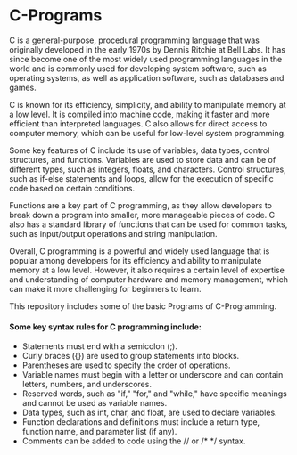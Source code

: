 # C-Programs
<p>C is a general-purpose, procedural programming language that was originally developed in the early 1970s by Dennis Ritchie at Bell Labs. It has since become one of the most widely used programming languages in the world and is commonly used for developing system software, such as operating systems, as well as application software, such as databases and games.</p>

<p>C is known for its efficiency, simplicity, and ability to manipulate memory at a low level. It is compiled into machine code, making it faster and more efficient than interpreted languages. C also allows for direct access to computer memory, which can be useful for low-level system programming.</p>

<p>Some key features of C include its use of variables, data types, control structures, and functions. Variables are used to store data and can be of different types, such as integers, floats, and characters. Control structures, such as if-else statements and loops, allow for the execution of specific code based on certain conditions.</p>

<p>Functions are a key part of C programming, as they allow developers to break down a program into smaller, more manageable pieces of code. C also has a standard library of functions that can be used for common tasks, such as input/output operations and string manipulation.</p>

<p>Overall, C programming is a powerful and widely used language that is popular among developers for its efficiency and ability to manipulate memory at a low level. However, it also requires a certain level of expertise and understanding of computer hardware and memory management, which can make it more challenging for beginners to learn.</p>

<p>This repository includes some of the basic Programs of C-Programming. </p>
<h4>Some key syntax rules for C programming include:</h4>

<ul>
  <li>Statements must end with a semicolon (;).</li>
  <li>Curly braces ({}) are used to group statements into blocks.</li>
  <li>Parentheses are used to specify the order of operations.</li>
  <li>Variable names must begin with a letter or underscore and can contain letters, numbers, and underscores.</li>
  <li>Reserved words, such as "if," "for," and "while," have specific meanings and cannot be used as variable names.</li>
  <li>Data types, such as int, char, and float, are used to declare variables.</li>
  <li>Function declarations and definitions must include a return type, function name, and parameter list (if any). </li>
  <li>Comments can be added to code using the // or /* */ syntax.</li>
<ul>
